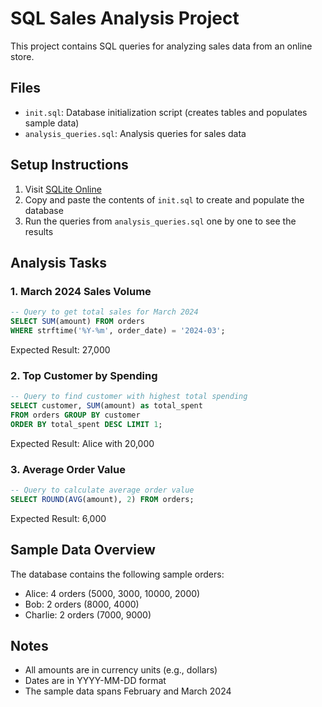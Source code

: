 # SQL Sales Analysis Project

This project contains SQL queries for analyzing sales data from an online store.

## Files

- `init.sql`: Database initialization script (creates tables and populates sample data)
- `analysis_queries.sql`: Analysis queries for sales data

## Setup Instructions

1. Visit [SQLite Online](https://sqliteonline.com/)
2. Copy and paste the contents of `init.sql` to create and populate the database
3. Run the queries from `analysis_queries.sql` one by one to see the results

## Analysis Tasks

### 1. March 2024 Sales Volume
```sql
-- Query to get total sales for March 2024
SELECT SUM(amount) FROM orders 
WHERE strftime('%Y-%m', order_date) = '2024-03';
```
Expected Result: 27,000

### 2. Top Customer by Spending
```sql
-- Query to find customer with highest total spending
SELECT customer, SUM(amount) as total_spent
FROM orders GROUP BY customer 
ORDER BY total_spent DESC LIMIT 1;
```
Expected Result: Alice with 20,000

### 3. Average Order Value
```sql
-- Query to calculate average order value
SELECT ROUND(AVG(amount), 2) FROM orders;
```
Expected Result: 6,000

## Sample Data Overview

The database contains the following sample orders:
- Alice: 4 orders (5000, 3000, 10000, 2000)
- Bob: 2 orders (8000, 4000)
- Charlie: 2 orders (7000, 9000)

## Notes

- All amounts are in currency units (e.g., dollars)
- Dates are in YYYY-MM-DD format
- The sample data spans February and March 2024 